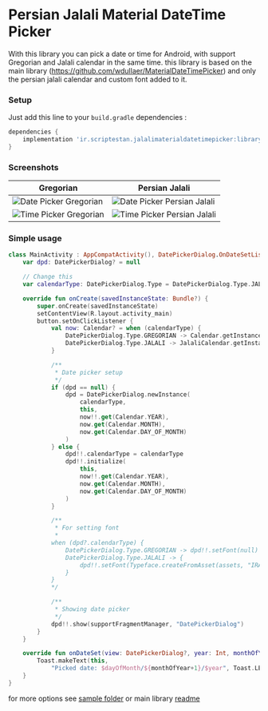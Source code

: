 # Persian Jalali Material DateTime Picker

With this library you can pick a date or time for Android, with support Gregorian and Jalali calendar in the same time.
this library is based on the main library (https://github.com/wdullaer/MaterialDateTimePicker) and only the persian jalali calendar and custom font added to it.

### Setup
Just add this line to your `build.gradle` dependencies :
```groovy
dependencies {
    implementation 'ir.scriptestan.jalalimaterialdatetimepicker:library:0.1.2'
}
```

### Screenshots
Gregorian | Persian Jalali
--- | ---
![Date Picker Gregorian](https://raw.githubusercontent.com/mohsenjahani/JalaliMaterialDateTimePicker/master/screenshots/Screenshot_1577735860.png) | ![Date Picker Persian Jalali](https://raw.githubusercontent.com/mohsenjahani/JalaliMaterialDateTimePicker/master/screenshots/Screenshot_1577735871.png)
![Time Picker Gregorian](https://raw.githubusercontent.com/mohsenjahani/JalaliMaterialDateTimePicker/master/screenshots/Screenshot_1577735887.png) | ![Time Picker Persian Jalali](https://raw.githubusercontent.com/mohsenjahani/JalaliMaterialDateTimePicker/master/screenshots/Screenshot_1577735881.png)

### Simple usage
```kotlin
class MainActivity : AppCompatActivity(), DatePickerDialog.OnDateSetListener {
    var dpd: DatePickerDialog? = null

    // Change this
    var calendarType: DatePickerDialog.Type = DatePickerDialog.Type.JALALI // or DatePickerDialog.Type.GREGORIAN

    override fun onCreate(savedInstanceState: Bundle?) {
        super.onCreate(savedInstanceState)
        setContentView(R.layout.activity_main)
        button.setOnClickListener {
            val now: Calendar? = when (calendarType) {
                DatePickerDialog.Type.GREGORIAN -> Calendar.getInstance()
                DatePickerDialog.Type.JALALI -> JalaliCalendar.getInstance()
            }

            /**
             * Date picker setup
             */
            if (dpd == null) {
                dpd = DatePickerDialog.newInstance(
                    calendarType,
                    this,
                    now!!.get(Calendar.YEAR),
                    now.get(Calendar.MONTH),
                    now.get(Calendar.DAY_OF_MONTH)
                )
            } else {
                dpd!!.calendarType = calendarType
                dpd!!.initialize(
                    this,
                    now!!.get(Calendar.YEAR),
                    now.get(Calendar.MONTH),
                    now.get(Calendar.DAY_OF_MONTH)
                )
            }

            /**
             * For setting font
             *
            when (dpd?.calendarType) {
                DatePickerDialog.Type.GREGORIAN -> dpd!!.setFont(null)
                DatePickerDialog.Type.JALALI -> {
                    dpd!!.setFont(Typeface.createFromAsset(assets, "IRANSansMobile(FaNum).ttf"))
                }
            }
            */

            /**
             * Showing date picker
             */
            dpd!!.show(supportFragmentManager, "DatePickerDialog")
        }
    }

    override fun onDateSet(view: DatePickerDialog?, year: Int, monthOfYear: Int, dayOfMonth: Int) {
        Toast.makeText(this,
            "Picked date: $dayOfMonth/${monthOfYear+1}/$year", Toast.LENGTH_LONG).show()
    }
}
```
for more options see [sample folder](https://github.com/mohsenjahani/JalaliMaterialDateTimePicker/tree/master/sample) or main library [readme](https://github.com/wdullaer/MaterialDateTimePicker)
